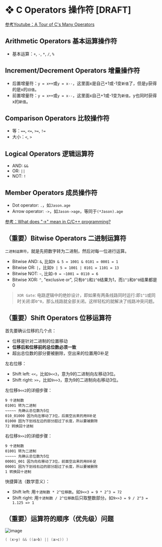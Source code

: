 # ❖ C Operators 操作符 [DRAFT]

[参考Youtube：A Tour of C's Many Operators](https://www.youtube.com/watch?v=PLnmboUvqq8&list=PL9IEJIKnBJjG5H0ylFAzpzs9gSmW_eICB&index=9)

## Arithmetic Operators 基本运算操作符

- 基本运算：`+`, `-`, `*`, `/`, `%`

## Increment/Decrement Operators 增量操作符

- 后置增量符：`y = x++`或`y = x--`，这里面x是自己+1或-1变`新值`了，但是y获得的是x的`旧值`。
- 前置增量符：`y = x++`或`y = x--`，这里面x自己+1或-1变为`新值`，y也同时获得x的`新值`。


## Comparison Operators 比较操作符

- 等：`==`, `<=`, `>=`, `!=`
- 大小：`<`, `>`

## Logical Operators 逻辑运算符

- AND: `&&`
- OR: `||`
- NOT: `!`


## Member Operators 成员操作符

- Dot operator: `.`，如`Jason.age`
- Arrow operator: `->`，如`Jason->age`，等同于`(*Jason).age`

[参考：What does "->" mean in C/C++ programming?](https://www.quora.com/What-does-mean-in-C-C++-programming)



## （重要）Bitwise Operators 二进制运算符

`二进制运算符`，就是先把数字转为二进制，然后对每一位进行运算。

- Bitwise AND: `&`, 比如`9 & 5 = 1001 & 0101 = 0001 = 1`
- Bitwise OR: `|`，比如`9 | 5 = 1001 | 0101 = 1101 = 13`
- Bitwise NOT: `~`, 比如`~9 = ~1001 = 0110 = 6`
- Bitwise XOR: `^`, "exclusive or", 只有`0^1`和`1^0`结果为1，而`1^1`和`0^0`结果都是0


> `XOR Gate`: 电路逻辑中的绝妙设计，即如果有两条线路同时运行:即`1^1`或同时关闭:即`0^0`，那么线路就全部关闭。这样轻松的就解决了线路冲突问题。


## （重要）Shift Operators 位移运算符

首先要确认位移的几个点：
- 位移是针对二进制的位置移动
- **位移后和位移前的总位数必须一致**
- 超出总位数的部分要被删除，空出来的位置用0补足

左右位移：
- Shift left: `<<`，比如`9<<3`，意为9的二进制向左移动3位。
- Shift right: `>>`，比如`9>>3`，意为9的二进制向右移动3位。

左位移`9<<2`的详细步骤：
```
9 十进制数
01001 转为二进制
~~~~~ 先确认总位数为5位
010_01000 因为向左移动了3位，后面空出来的用0补足
01000 因为下划线左边的部分超过了长度，所以要被删除
72 转换回十进制
```

右位移`9>>2`的详细步骤：
```
9 十进制数
01001 转为二进制
~~~~~ 先确认总位数为5位
00001_001 因为向右移动了3位，前面空出来的用0补足
00001 因为下划线右边的部分超过了长度，所以要被删除
1 转换回十进制
```

快捷算法（数学意义）：
- Shift left: 用`十进制数 * 2^位移数`。如`9<<3 = 9 * 2^3 = 72`
- Shift right: 用`十进制数 / 2^位移数`后只取整数部分。如`9>>3 = 9 / 2^3 = 1.125 => 1`


## （重要）运算符的顺序（优先级）问题

![image](https://user-images.githubusercontent.com/14041622/51981668-c34d5980-24ce-11e9-8b09-298c24dc8d2e.png)


```c
( (x>y) && ((a>b) || (a>c)) )
```
